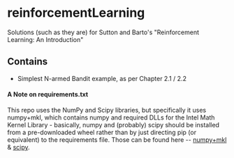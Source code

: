 # reinforcementLearning
Solutions (such as they are) for Sutton and Barto's "Reinforcement Learning: An Introduction"

## Contains
 * Simplest N-armed Bandit example, as per Chapter 2.1 / 2.2
 
#### A Note on requirements.txt
This repo uses the NumPy and Scipy libraries, but specifically it uses numpy+mkl, which contains numpy and required DLLs for the Intel Math Kernel Library - basically, numpy and (probably) scipy should be installed from a pre-downloaded wheel rather than by just directing pip (or equivalent) to the requirements file. Those can be found here -- [numpy+mkl](http://www.lfd.uci.edu/~gohlke/pythonlibs/#numpy) & [scipy](http://www.lfd.uci.edu/~gohlke/pythonlibs/#scipy). 
